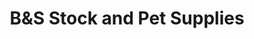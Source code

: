 ---
title: "B&S Stock and Pet Supplies"
url: /bannockburn/bands-stock-and-pet-supplies/
shop: pet
---